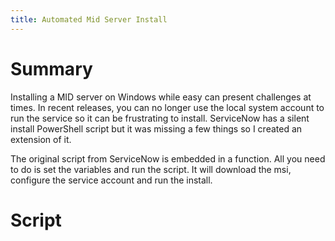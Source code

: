 ```yaml
---
title: Automated Mid Server Install
---
```


# Summary
Installing a MID server on Windows while easy can present challenges at times. In recent releases, you can no longer use the local system account to run the service so it can be frustrating to install. ServiceNow has a silent install PowerShell script but it was missing a few things so I created an extension of it. 

The original script from ServiceNow is embedded in a function. All you need to do is set the variables and run the script. It will download the msi, configure the service account and run the install.
# Script
<script src="https://gist.github.com/meatsac/3486ed488401ec4a8995b94a102a96eb.js"></script>
